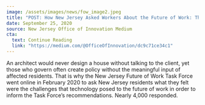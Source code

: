 ```yaml
---
image: /assets/images/news/fow_image2.jpeg
title: "POST: How New Jersey Asked Workers About the Future of Work: The Importance of Partnership"
date: September 25, 2020
source: New Jersey Office of Innovation Medium
cta:
  text: Continue Reading
  link: "https://medium.com/@OfficeOfInnovation/dc9c71ce34c1"
---
```


An architect would never design a house without talking to the client, yet those who govern often create policy without the meaningful input of affected residents. That is why the New Jersey Future of Work Task Force went online in February 2020 to ask New Jersey residents what they felt were the challenges that technology posed to the future of work in order to inform the Task Force’s recommendations. Nearly 4,000 responded.
